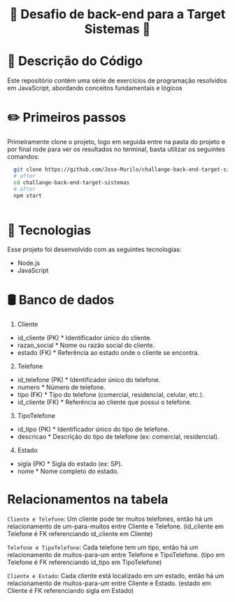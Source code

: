 <h1 align="center">🚀 Desafio de back-end para a Target Sistemas 🚀</h1>

# 📃 Descrição do Código

Este repositório contém uma série de exercícios de programação resolvidos em JavaScript, abordando conceitos fundamentais e lógicos

# ✏️ Primeiros passos

Primeiramente clone o projeto, logo em seguida entre na pasta do projeto e por final rode para ver os resultados no terminal, basta utilizar os seguintes comandos:

```bash
  git clone https://github.com/Jose-Murilo/challange-back-end-target-sistemas.git
  # after
  cd challange-back-end-target-sistemas
  # after
  npm start
  
```

# 🚀 Tecnologias

Esse projeto foi desenvolvido com as seguintes tecnologias:

- Node.js
- JavaScript

# 🛢️ Banco de dados
1. Cliente
  - id_cliente (PK) * Identificador único do cliente.
  - razao_social * Nome ou razão social do cliente.
  - estado (FK) * Referência ao estado onde o cliente se encontra.

2. Telefone
  - id_telefone (PK) * Identificador único do telefone.
  - numero * Número de telefone.
  - tipo (FK) * Tipo do telefone (comercial, residencial, celular, etc.).
  - id_cliente (FK) * Referência ao cliente que possui o telefone.

3. TipoTelefone
  - id_tipo (PK) * Identificador único do tipo de telefone.
  - descricao * Descrição do tipo de telefone (ex: comercial, residencial).

4. Estado
  - sigla (PK) * Sigla do estado (ex: SP).
  - nome * Nome completo do estado.

# Relacionamentos na tabela
`Cliente e Telefone`: Um cliente pode ter muitos telefones, então há um relacionamento de um-para-muitos entre Cliente e Telefone. (id_cliente em Telefone é FK referenciando id_cliente em Cliente)

`Telefone e TipoTelefone`: Cada telefone tem um tipo, então há um relacionamento de muitos-para-um entre Telefone e TipoTelefone. (tipo em Telefone é FK referenciando id_tipo em TipoTelefone)

`Cliente e Estado`: Cada cliente está localizado em um estado, então há um relacionamento de muitos-para-um entre Cliente e Estado. (estado em Cliente é FK referenciando sigla em Estado)
